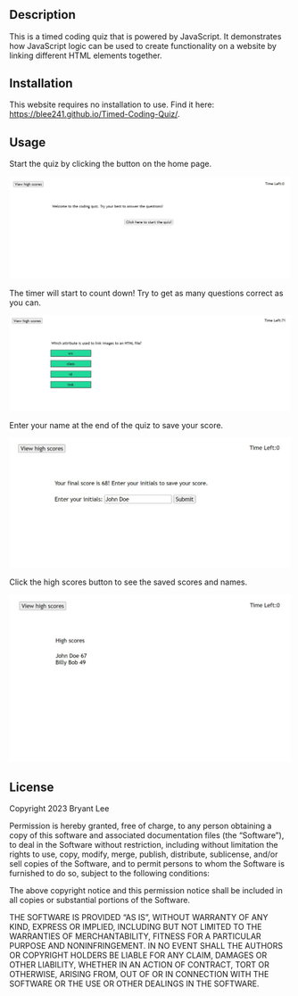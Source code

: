 # <Your-Project-Title>

## Description

This is a timed coding quiz that is powered by JavaScript. It demonstrates how JavaScript logic can be used to create functionality on a website by linking different HTML elements together.

## Installation

This website requires no installation to use. Find it here: 
https://blee241.github.io/Timed-Coding-Quiz/.

## Usage

Start the quiz by clicking the button on the home page.

![Press the button to start the quiz](./assets/images/screenshot1.jpg)

The timer will start to count down! Try to get as many questions correct as you can.

![Select the correct answer to the question](./assets/images/screenshot2.jpg)

Enter your name at the end of the quiz to save your score.

![Enter your initials](./assets/images/screenshot3.jpg)

Click the high scores button to see the saved scores and names.

![Click the high scores button](./assets/images/screenshot4.jpg)
## License

Copyright 2023 Bryant Lee

Permission is hereby granted, free of charge, to any person obtaining a copy of this software and associated documentation files (the “Software”), to deal in the Software without restriction, including without limitation the rights to use, copy, modify, merge, publish, distribute, sublicense, and/or sell copies of the Software, and to permit persons to whom the Software is furnished to do so, subject to the following conditions:

The above copyright notice and this permission notice shall be included in all copies or substantial portions of the Software.

THE SOFTWARE IS PROVIDED “AS IS”, WITHOUT WARRANTY OF ANY KIND, EXPRESS OR IMPLIED, INCLUDING BUT NOT LIMITED TO THE WARRANTIES OF MERCHANTABILITY, FITNESS FOR A PARTICULAR PURPOSE AND NONINFRINGEMENT. IN NO EVENT SHALL THE AUTHORS OR COPYRIGHT HOLDERS BE LIABLE FOR ANY CLAIM, DAMAGES OR OTHER LIABILITY, WHETHER IN AN ACTION OF CONTRACT, TORT OR OTHERWISE, ARISING FROM, OUT OF OR IN CONNECTION WITH THE SOFTWARE OR THE USE OR OTHER DEALINGS IN THE SOFTWARE.




